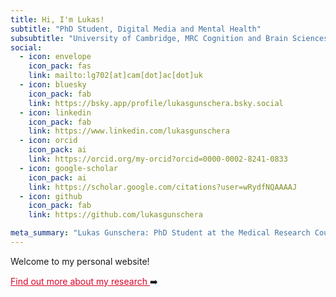 ```yaml
---
title: Hi, I'm Lukas!
subtitle: "PhD Student, Digital Media and Mental Health"
subsubtitle: "University of Cambridge, MRC Cognition and Brain Sciences Unit"
social:
  - icon: envelope
    icon_pack: fas
    link: mailto:lg702[at]cam[dot]ac[dot]uk
  - icon: bluesky
    icon_pack: fab
    link: https://bsky.app/profile/lukasgunschera.bsky.social
  - icon: linkedin
    icon_pack: fab
    link: https://www.linkedin.com/lukasgunschera
  - icon: orcid
    icon_pack: ai
    link: https://orcid.org/my-orcid?orcid=0000-0002-8241-0833
  - icon: google-scholar
    icon_pack: ai
    link: https://scholar.google.com/citations?user=wRydfNQAAAAJ
  - icon: github
    icon_pack: fab
    link: https://github.com/lukasgunschera

meta_summary: "Lukas Gunschera: PhD Student at the Medical Research Council Cognition and Brain Sciences Unit, University of Cambridge."
---
```


Welcome to my personal website!

<a href = "../#about" style="color:#D90429"> Find out more about my research </a>:arrow_right:

<p> </p>

<p>&nbsp;</p> 
<p>&nbsp;</p>
